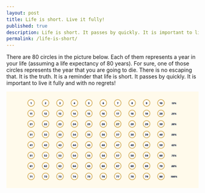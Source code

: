 ```yaml
---
layout: post
title: Life is short. Live it fully!
published: true
description: Life is short. It passes by quickly. It is important to live it fully and with no regrets!
permalink: /life-is-short/
---
```


There are 80 circles in the picture below. Each of them represents a year in your life (assuming a life expectancy of 80 years). For sure, one of those circles represents the year that you are going to die. There is no escaping that. It is the truth. It is a reminder that life is short. It passes by quickly. It is important to live it fully and with no regrets!

![Life in years](/assets/img/life-in-years.png)